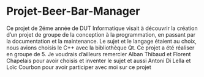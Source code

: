 # Projet-Beer-Bar-Manager
Ce projet de 2éme année de DUT Informatique visait à découvrir la création d’un projet de groupe de la conception à la programmation, en passant par la documentation et la maintenance. Le sujet et le langage étaient au choix, nous avions choisis le C++ avec la bibliothèque Qt.   Ce projet a été réaliser en groupe de 5. Je voudrais d’ailleurs remercier Alban Thibaud et Florent Chapelais pour avoir choisis et inventer le sujet et aussi Antoni Di Lella et Loïc Courbon pour avoir participer avec moi sur ce projet
